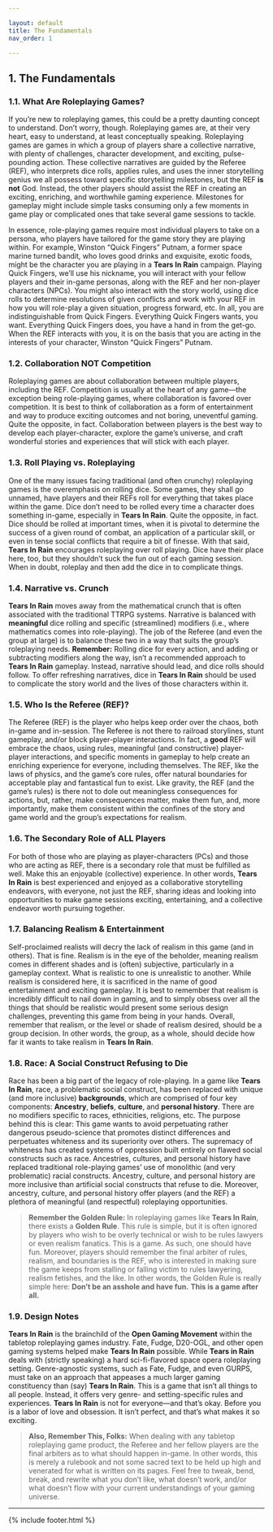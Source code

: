 ```yaml
---

layout: default
title: The Fundamentals
nav_order: 1

---
```



## 1. The Fundamentals
### 1.1. What Are Roleplaying Games?
If you’re new to roleplaying games, this could be a pretty daunting concept to understand. Don’t worry, though. Roleplaying games are, at their very heart, easy to understand, at least conceptually speaking. Roleplaying games are games in which a group of players share a collective narrative, with plenty of challenges, character development, and exciting, pulse-pounding action. These collective narratives are guided by the Referee (REF), who interprets dice rolls, applies rules, and uses the inner storytelling genius we all possess toward specific storytelling milestones, but the REF **is not** God. Instead, the other players should assist the REF in creating an exciting, enriching, and worthwhile gaming experience. Milestones for gameplay might include simple tasks consuming only a few moments in game play or complicated ones that take several game sessions to tackle.

In essence, role-playing games require most individual players to take on a persona, who players have tailored for the game story they are playing within. For example, Winston “Quick Fingers” Putnam, a former space marine turned bandit, who loves good drinks and exquisite, exotic foods, might be the character you are playing in a **Tears In Rain** campaign. Playing Quick Fingers, we’ll use his nickname, you will interact with your fellow players and their in-game personas, along with the REF and her non-player characters (NPCs). You might also interact with the story world, using dice rolls to determine resolutions of given conflicts and work with your REF in how you will role-play a given situation, progress forward, etc. In all, you are indistinguishable from Quick Fingers. Everything Quick Fingers wants, you want. Everything Quick Fingers does, you have a hand in from the get-go. When the REF interacts with you, it is on the basis that you are acting in the interests of your character, Winston “Quick Fingers” Putnam.

### 1.2. Collaboration NOT Competition
Roleplaying games are about collaboration between multiple players, including the REF. Competition is usually at the heart of any game—the exception being role-playing games, where collaboration is favored over competition. It is best to think of collaboration as a form of entertainment and way to produce exciting outcomes and not boring, uneventful gaming. Quite the opposite, in fact. Collaboration between players is the best way to develop each player-character, explore the game’s universe, and craft wonderful stories and experiences that will stick with each player.

### 1.3. Roll Playing vs. Roleplaying
One of the many issues facing traditional (and often crunchy) roleplaying games is the overemphasis on rolling dice. Some games, they shall go unnamed, have players and their REFs roll for everything that takes place within the game. Dice don’t need to be rolled every time a character does something in-game, especially in **Tears In Rain**. Quite the opposite, in fact. Dice should be rolled at important times, when it is pivotal to determine the success of a given round of combat, an application of a particular skill, or even in tense social conflicts that require a bit of finesse. With that said, **Tears In Rain** encourages roleplaying over roll playing. Dice have their place here, too, but they shouldn’t suck the fun out of each gaming session. When in doubt, roleplay and then add the dice in to complicate things.

### 1.4. Narrative vs. Crunch
**Tears In Rain** moves away from the mathematical crunch that is often associated with the traditional TTRPG systems. Narrative is balanced with **meaningful** dice rolling and specific (streamlined) modifiers (i.e., where mathematics comes into role-playing). The job of the Referee (and even the group at large) is to balance these two in a way that suits the group’s roleplaying needs. **Remember:** Rolling dice for every action, and adding or subtracting modifiers along the way, isn’t a recommended approach to **Tears In Rain** gameplay. Instead, narrative should lead, and dice rolls should follow. To offer refreshing narratives, dice in **Tears In Rain** should be used to complicate the story world and the lives of those characters within it.

### 1.5. Who Is the Referee (REF)?
The Referee (REF) is the player who helps keep order over the chaos, both in-game and in-session. The Referee is not there to railroad storylines, stunt gameplay, and/or block player-player interactions. In fact, a **good** REF will embrace the chaos, using rules, meaningful (and constructive) player-player interactions, and specific moments in gameplay to help create an enriching experience for everyone, including themselves. The REF, like the laws of physics, and the game’s core rules, offer natural boundaries for acceptable play and fantastical fun to exist. Like gravity, the REF (and the game’s rules) is there not to dole out meaningless consequences for actions, but, rather, make consequences matter, make them fun, and, more importantly, make them consistent within the confines of the story and game world and the group’s expectations for realism.

### 1.6. The Secondary Role of ALL Players
For both of those who are playing as player-characters (PCs) and those who are acting as REF, there is a secondary role that must be fulfilled as well. Make this an enjoyable (collective) experience. In other words, **Tears In Rain** is best experienced and enjoyed as a collaborative storytelling endeavors, with everyone, not just the REF, sharing ideas and looking into opportunities to make game sessions exciting, entertaining, and a collective endeavor worth pursuing together.

### 1.7. Balancing Realism & Entertainment
Self-proclaimed realists will decry the lack of realism in this game (and in others). That is fine. Realism is in the eye of the beholder, meaning realism comes in different shades and is (often) subjective, particularly in a gameplay context. What is realistic to one is unrealistic to another. While realism is considered here, it is sacrificed in the name of good entertainment and exciting gameplay. It is best to remember that realism is incredibly difficult to nail down in gaming, and to simply obsess over all the things that should be realistic would present some serious design challenges, preventing this game from being in your hands. Overall, remember that realism, or the level or shade of realism desired, should be a group decision. In other words, the group, as a whole, should decide how far it wants to take realism in **Tears In Rain**.

### 1.8. Race: A Social Construct Refusing to Die
Race has been a big part of the legacy of role-playing. In a game like **Tears In Rain**, race, a problematic social construct, has been replaced with unique (and more inclusive) **backgrounds**, which are comprised of four key components: **Ancestry**, **beliefs**, **culture**, and **personal history**. There are no modifiers specific to races, ethnicities, religions, etc. The purpose behind this is clear: This game wants to avoid perpetuating rather dangerous pseudo-science that promotes distinct differences and perpetuates whiteness and its superiority over others. The supremacy of whiteness has created systems of oppression built entirely on flawed social constructs such as race. Ancestries, cultures, and personal history have replaced traditional role-playing games’ use of monolithic (and very problematic) racial constructs. Ancestry, culture, and personal history are more inclusive than artificial social constructs that refuse to die. Moreover, ancestry, culture, and personal history offer players (and the REF) a plethora of meaningful (and respectful) roleplaying opportunities.

> **Remember the Golden Rule:** In roleplaying games like **Tears In Rain**, there exists a **Golden Rule**. This rule is simple, but it is often ignored by players who wish to be overly technical or wish to be rules lawyers or even realism fanatics. This is a game. As such, one should have fun. Moreover, players should remember the final arbiter of rules, realism, and boundaries is the REF, who is interested in making sure the game keeps from stalling or falling victim to rules lawyering, realism fetishes, and the like. In other words, the Golden Rule is really simple here: **Don’t be an asshole and have fun.** **This is a game after all.**

### 1.9. Design Notes
**Tears In Rain** is the brainchild of the **Open Gaming Movement** within the tabletop roleplaying games industry. Fate, Fudge, D20-OGL, and other open gaming systems helped make **Tears In Rain** possible. While **Tears in Rain** deals with (strictly speaking) a hard sci-fi-flavored space opera roleplaying setting. Genre-agnostic systems, such as Fate, Fudge, and even GURPS, must take on an approach that appeases a much larger gaming constituency than (say) **Tears In Rain**. This is a game that isn’t all things to all people. Instead, it offers very genre- and setting-specific rules and experiences. **Tears In Rain** is not for everyone—and that’s okay. Before you is a labor of love and obsession. It isn’t perfect, and that’s what makes it so exciting.

> **Also, Remember This, Folks:** When dealing with any tabletop roleplaying game product, the Referee and her fellow players are the final arbiters as to what should happen in-game. In other words, this is merely a rulebook and not some sacred text to be held up high and venerated for what is written on its pages. Feel free to tweak, bend, break, and rewrite what you don’t like, what doesn’t work, and/or what doesn’t flow with your current understandings of your gaming universe.

---

{% include footer.html %}
